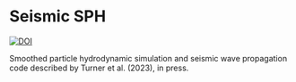 # Seismic SPH
[![DOI](https://img.shields.io/badge/DOI-.../gji/...-blue.svg)](https://doi.org/.../gji/...)

Smoothed particle hydrodynamic simulation and seismic wave propagation code described by Turner et al. (2023), in press.
